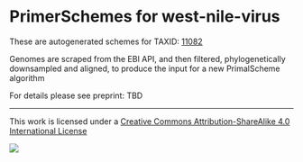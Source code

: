 # PrimerSchemes for west-nile-virus

These are autogenerated schemes for TAXID: [11082](https://www.ncbi.nlm.nih.gov/Taxonomy/Browser/wwwtax.cgi?mode=Info&id=11082&lvl=3&lin=f&keep=1&srchmode=1&unlock)

Genomes are scraped from the EBI API, and then filtered, phylogenetically downsampled and aligned, to produce the input for a new PrimalScheme algorithm

For details please see preprint: TBD

------------------------------------------------------------------------

This work is licensed under a [Creative Commons Attribution-ShareAlike 4.0 International License](http://creativecommons.org/licenses/by-sa/4.0/) 

![](https://i.creativecommons.org/l/by-sa/4.0/88x31.png)